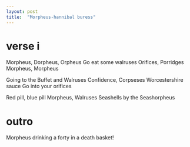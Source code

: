 ```yaml
---
layout: post
title:  "Morpheus-hannibal buress"
---
```

# verse i
Morpheus, Dorpheus, Orpheus
Go eat some walruses
Orifices, Porridges
Morpheus, Morpheus

Going to the Buffet and Walruses
Confidence, Corpseses
Worcestershire sauce
Go into your orifices

Red pill, blue pill
Morpheus, Walruses
Seashells by the Seashorpheus

# outro
Morpheus drinking a forty in a death basket!
